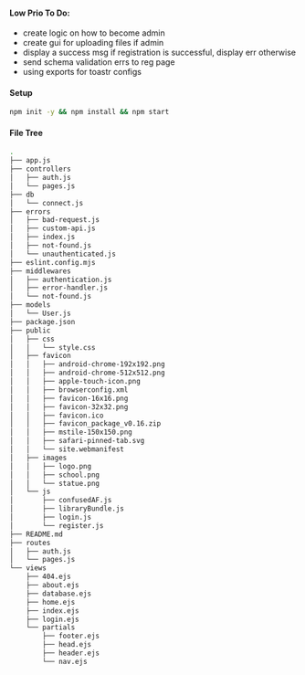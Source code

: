 #### Low Prio To Do:

- create logic on how to become admin
- create gui for uploading files if admin
- display a success msg if registration is successful, display err otherwise
- send schema validation errs to reg page
- using exports for toastr configs

#### Setup

```bash
npm init -y && npm install && npm start
```

#### File Tree

```bash
.
├── app.js
├── controllers
│   ├── auth.js
│   └── pages.js
├── db
│   └── connect.js
├── errors
│   ├── bad-request.js
│   ├── custom-api.js
│   ├── index.js
│   ├── not-found.js
│   └── unauthenticated.js
├── eslint.config.mjs
├── middlewares
│   ├── authentication.js
│   ├── error-handler.js
│   └── not-found.js
├── models
│   └── User.js
├── package.json
├── public
│   ├── css
│   │   └── style.css
│   ├── favicon
│   │   ├── android-chrome-192x192.png
│   │   ├── android-chrome-512x512.png
│   │   ├── apple-touch-icon.png
│   │   ├── browserconfig.xml
│   │   ├── favicon-16x16.png
│   │   ├── favicon-32x32.png
│   │   ├── favicon.ico
│   │   ├── favicon_package_v0.16.zip
│   │   ├── mstile-150x150.png
│   │   ├── safari-pinned-tab.svg
│   │   └── site.webmanifest
│   ├── images
│   │   ├── logo.png
│   │   ├── school.png
│   │   └── statue.png
│   └── js
│       ├── confusedAF.js
│       ├── libraryBundle.js
│       ├── login.js
│       └── register.js
├── README.md
├── routes
│   ├── auth.js
│   └── pages.js
└── views
    ├── 404.ejs
    ├── about.ejs
    ├── database.ejs
    ├── home.ejs
    ├── index.ejs
    ├── login.ejs
    └── partials
        ├── footer.ejs
        ├── head.ejs
        ├── header.ejs
        └── nav.ejs

```
